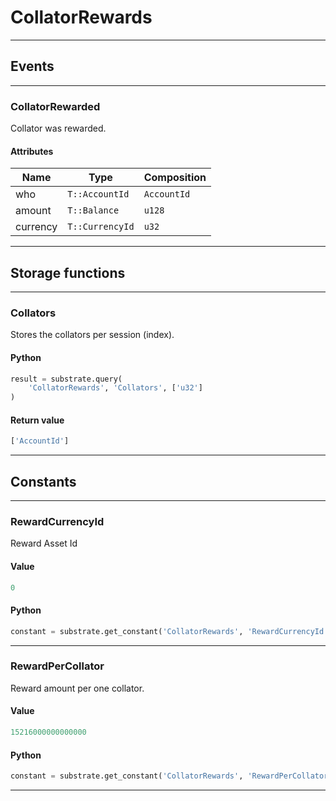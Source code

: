 
# CollatorRewards

---------
## Events

---------
### CollatorRewarded
Collator was rewarded.
#### Attributes
| Name | Type | Composition
| -------- | -------- | -------- |
| who | `T::AccountId` | ```AccountId```
| amount | `T::Balance` | ```u128```
| currency | `T::CurrencyId` | ```u32```

---------
## Storage functions

---------
### Collators
 Stores the collators per session (index).

#### Python
```python
result = substrate.query(
    'CollatorRewards', 'Collators', ['u32']
)
```

#### Return value
```python
['AccountId']
```
---------
## Constants

---------
### RewardCurrencyId
 Reward Asset Id
#### Value
```python
0
```
#### Python
```python
constant = substrate.get_constant('CollatorRewards', 'RewardCurrencyId')
```
---------
### RewardPerCollator
 Reward amount per one collator.
#### Value
```python
15216000000000000
```
#### Python
```python
constant = substrate.get_constant('CollatorRewards', 'RewardPerCollator')
```
---------